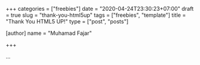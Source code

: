 +++
categories = ["freebies"]
date = "2020-04-24T23:30:23+07:00"
draft = true
slug = "thank-you-html5up"
tags = ["freebies", "template"]
title = "Thank You HTML5 UP!"
type = ["post", "posts"]

[author]
  name = "Muhamad Fajar"

+++

...
